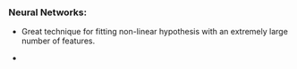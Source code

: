 
### Neural Networks:

* Great technique for fitting non-linear hypothesis with an extremely large number of features. 

* 
